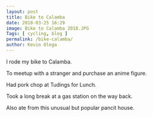```yaml
--- 
layout: post 
title: Bike to Calamba
date: 2018-03-25 16:29
image: Bike to Calamba 2018.JPG
Tags: [ cycling, blog ]
permalink: /bike-calamba/ 
author: Kevin Olega 
--- 
```

I rode my bike to Calamba.

To meetup with a stranger and purchase an anime figure.

Had pork chop at Tudings for Lunch.

Took a long break at a gas station on the way back.

Also ate from this unusual but popular pancit house.